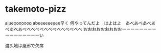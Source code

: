 takemoto-pizz
=============
aiueooooooo
abeeeeeeeee早く
何やってんだよ　はよはよ　あべあべあべあべあべあべべべべべべべべべべべべべべ
おおおおおおおおおーーーーーーーーーーーーーーーーい


渡久地は風邪で欠席

